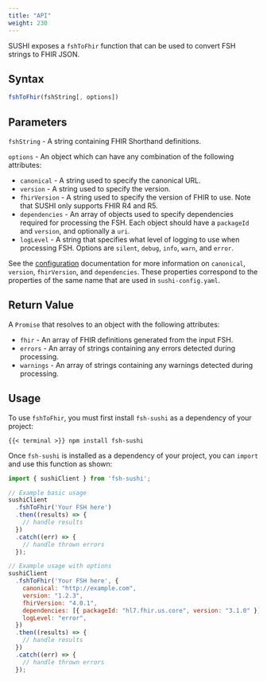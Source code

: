 ```yaml
---
title: "API"
weight: 230
---
```


SUSHI exposes a `fshToFhir` function that can be used to convert FSH strings to FHIR JSON.

## Syntax
```javascript
fshToFhir(fshString[, options])
```

## Parameters
`fshString` - A string containing FHIR Shorthand definitions.

`options` - An object which can have any combination of the following attributes:
* `canonical` - A string used to specify the canonical URL.
* `version` - A string used to specify the version.
* `fhirVersion` - A string used to specify the version of FHIR to use. Note that SUSHI only supports FHIR R4 and R5.
* `dependencies` - An array of objects used to specify dependencies required for processing the FSH. Each object should have a `packageId` and `version`, and optionally a `uri`.
* `logLevel` - A string that specifies what level of logging to use when processing FSH. Options are `silent`, `debug`, `info`, `warn`, and `error`.


See the [configuration](/docs/sushi/configuration/#full-configuration) documentation for more information on `canonical`, `version`, `fhirVersion`, and `dependencies`. These properties correspond to the properties of the same name that are used in `sushi-config.yaml`.

## Return Value
A `Promise` that resolves to an object with the following attributes:
* `fhir` - An array of FHIR definitions generated from the input FSH.
* `errors` - An array of strings containing any errors detected during processing.
* `warnings` - An array of strings containing any warnings detected during processing.

## Usage
To use `fshToFhir`, you must first install `fsh-sushi` as a dependency of your project:
```shell
{{< terminal >}} npm install fsh-sushi
```
Once `fsh-sushi` is installed as a dependency of your project, you can `import` and use this function as shown:

```javascript
import { sushiClient } from 'fsh-sushi';

// Example basic usage
sushiClient
  .fshToFhir('Your FSH here')
  .then((results) => {
    // handle results
  })
  .catch((err) => {
    // handle thrown errors
  });

// Example usage with options
sushiClient
  .fshToFhir('Your FSH here', {
    canonical: "http://example.com",
    version: "1.2.3",
    fhirVersion: "4.0.1",
    dependencies: [{ packageId: "hl7.fhir.us.core", version: "3.1.0" }],
    logLevel: "error",
  })
  .then((results) => {
    // handle results
  })
  .catch((err) => {
    // handle thrown errors
  });
```

